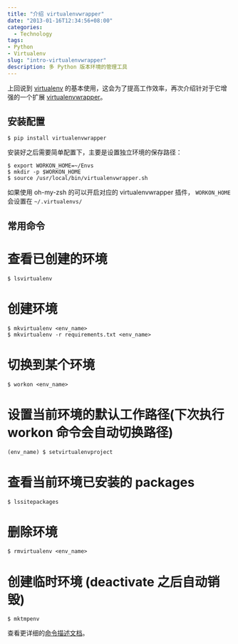 ```yaml
---
title: "介绍 virtualenvwrapper"
date: "2013-01-16T12:34:56+08:00"
categories:
  - Technology
tags:
- Python
- Virtualenv
slug: "intro-virtualenvwrapper"
description: 多 Python 版本环境的管理工具
---
```


上回说到 [virtualenv](http://icyleaf.com/2012/07/intro-virtualenv) 的基本使用，这会为了提高工作效率，再次介绍针对于它增强的一个扩展 [virtualenvwrapper](http://www.doughellmann.com/projects/virtualenvwrapper/)。

## 安装配置

```
$ pip install virtualenvwrapper
```

安装好之后需要简单配置下，主要是设置独立环境的保存路径：

```
$ export WORKON_HOME=~/Envs
$ mkdir -p $WORKON_HOME
$ source /usr/local/bin/virtualenvwrapper.sh
```

如果使用 oh-my-zsh 的可以开启对应的 virtualenvwrapper 插件， `WORKON_HOME` 会设置在 `~/.virtualenvs/`


## 常用命令

# 查看已创建的环境

```
$ lsvirtualenv
```

# 创建环境

```
$ mkvirtualenv <env_name>
$ mkvirtualenv -r requirements.txt <env_name>
```

# 切换到某个环境

```
$ workon <env_name>
```

# 设置当前环境的默认工作路径(下次执行 workon 命令会自动切换路径)

```
(env_name) $ setvirtualenvproject
```

# 查看当前环境已安装的 packages

```
$ lssitepackages
```

# 删除环境

```
$ rmvirtualenv <env_name>
```

# 创建临时环境 (deactivate 之后自动销毁)

```
$ mktmpenv
```

查看更详细的[命令描述文档](http://virtualenvwrapper.readthedocs.org/en/latest/command_ref.html)。
